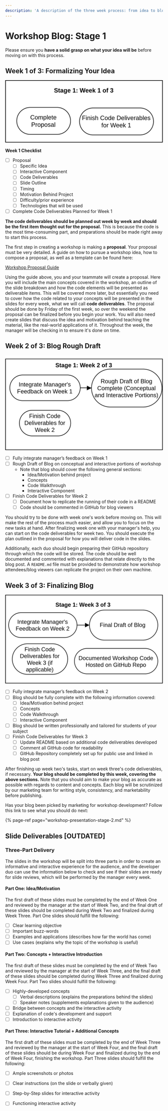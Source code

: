 ```yaml
---
description: 'A description of the three week process: from idea to blog.'
---
```


# Workshop Blog: Stage 1

Please ensure you **have a solid grasp on what your idea will be** before moving on with this process.

## Week 1 of 3: Formalizing Your Idea

![](../../../.gitbook/assets/devrel-flowchart-page-3.png)

**Week 1 Checklist**

* [ ] Proposal
  * [ ] Specific Idea
  * [ ] Interactive Component
  * [ ] Code Deliverables
  * [ ] Slide Outline
  * [ ] Timing
  * [ ] Motivation Behind Project
  * [ ] Difficulty/prior experience
  * [ ] Technologies that will be used
* [ ] Complete Code Deliverables Planned for Week 1

**The code deliverables should be planned out week by week and should be the first item thought out for the proposal.** This is because the code is the most time-consuming part, and preparations should be made right away to start this process.  

The first step in creating a workshop is making a **proposal**. Your proposal must be very detailed. A guide on how to pursue a workshop idea, how to compose a proposal, as well as a template can be found here:

[Workshop Proposal Guide](../workshop-proposal-guide.md)

Using the guide above, you and your teammate will create a proposal. Here you will include the main concepts covered in the workshop, an outline of the slide breakdown and how the code elements will be presented as deliverable items. This will be covered more later, but essentially you need to cover how the code related to your concepts will be presented in the slides for every week, what we will call **code deliverables**. The proposal should be done by Friday of the first week, so over the weekend the proposal can be finalized before you begin your work. You will also need create slides that discuss the idea and motivation behind teaching the material, like the real-world applications of it. Throughout the week, the manager will be checking in to ensure it's done on time.

## Week 2 of 3: Blog Rough Draft

![](../../../.gitbook/assets/devrel-flowchart-page-4.png)

* [ ] Fully integrate manager’s feedback on Week 1
* [ ] Rough Draft of Blog on conceptual and interactive portions of workshop
  * Note that blog should cover the following general sections:
    * Idea/Motivation behind project
    * Concepts 
    * Code Walkthrough
    * Interactive Component
* [ ] Finish Code Deliverables for Week 2
  * [ ] Document how to replicate the running of their code in a README
  * [ ] Code should be commented in GitHub for blog viewers

You should try to be done with week one's work before moving on. This will make the rest of the process much easier, and allow you to focus on the new tasks at hand. After finalizing week one with your manager's help, you can start on the code deliverables for week two. You should execute the plan outlined in the proposal for how you will deliver code in the slides.

Additionally, each duo should begin preparing their GitHub repository through which the code will be stored. The code should be well documented and commented with explanations that relate directly to the blog post. A `README.md` file must be provided to demonstrate how workshop attendees/blog viewers can replicate the project on their own machine. 

## Week 3 of 3: Finalizing Blog

![](../../../.gitbook/assets/devrel-flowchart-page-5.png)

* [ ] Fully integrate manager’s feedback on Week 2
* [ ] Blog should be fully complete with the following information covered:
  * [ ] Idea/Motivation behind project
  * [ ] Concepts 
  * [ ] Code Walkthrough
  * [ ] Interactive Component
* [ ] Blog should be written professionally and tailored for students of your subject
* [ ] Finish Code Deliverables for Week 3
  * [ ] Update README based on additional code deliverables developed
  * [ ] Comment all GitHub code for readability
  * [ ] GitHub Repository completely set up for public use and linked in blog post

After finishing up week two's tasks, start on week three's code deliverables, if necessary. **Your blog should be completed by this week, covering the above sections.** Note that you should aim to make your blog as accurate as possible with regards to content and concepts. Each blog will be scrutinized by our marketing team for writing style, consistency, and marketability before publishing. 

Has your blog been picked by marketing for workshop development? Follow this link to see what you should do next:

{% page-ref page="workshop-presentation-stage-2.md" %}

## Slide Deliverables \[OUTDATED\]

### Three-Part Delivery

The slides in the workshop will be split into three parts in order to create an informative and interactive experience for the audience, and the developer duo can use the information below to check and see if their slides are ready for slide reviews, which will be performed by the manager every week.

#### Part One: Idea/Motivation

The first draft of these slides must be completed by the end of Week One and reviewed by the manager at the start of Week Two, and the final draft of these slides should be completed during Week Two and finalized during Week Three. Part One slides should fulfill the following:

* [ ] Clear learning objective
* [ ] Important buzz-words
* [ ] Examples and applications \(describes how far the world has come\)
* [ ] Use cases \(explains why the topic of the workshop is useful\)

#### Part Two: Concepts + Interactive Introduction

The first draft of these slides must be completed by the end of Week Two and reviewed by the manager at the start of Week Three, and the final draft of these slides should be completed during Week Three and finalized during Week Four. Part Two slides should fulfill the following:

* [ ] Highly-developed concepts
  * [ ] Verbal descriptions \(explains the preparations behind the slides\)
  * [ ] Speaker notes \(supplements explanations given to the audience\)
* [ ] Bridge between concepts and the interactive activity
* [ ] Explanation of code's development and support
* [ ] Introduction to interactive activity

#### Part Three: Interactive Tutorial + Additional Concepts

The first draft of these slides must be completed by the end of Week Three and reviewed by the manager at the start of Week Four, and the final draft of these slides should be during Week Four and finalized during by the end of Week Four, finishing the workshop. Part Three slides should fulfill the following:

* [ ] Ample screenshots or photos
* [ ] Clear instructions \(on the slide or verbally given\)
* [ ] Step-by-Step slides for interactive activity
* [ ] Functioning interactive activity

